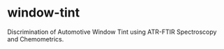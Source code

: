 # window-tint
Discrimination of Automotive Window Tint using ATR-FTIR Spectroscopy and Chemometrics.
